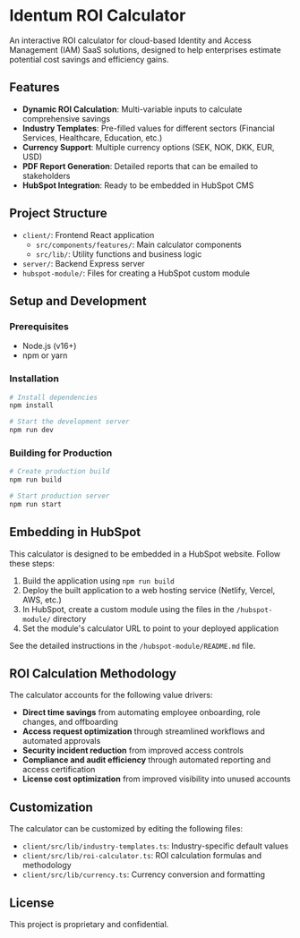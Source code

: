 # Identum ROI Calculator

An interactive ROI calculator for cloud-based Identity and Access Management (IAM) SaaS solutions, designed to help enterprises estimate potential cost savings and efficiency gains.

## Features

- **Dynamic ROI Calculation**: Multi-variable inputs to calculate comprehensive savings
- **Industry Templates**: Pre-filled values for different sectors (Financial Services, Healthcare, Education, etc.)
- **Currency Support**: Multiple currency options (SEK, NOK, DKK, EUR, USD)
- **PDF Report Generation**: Detailed reports that can be emailed to stakeholders
- **HubSpot Integration**: Ready to be embedded in HubSpot CMS

## Project Structure

- `client/`: Frontend React application
  - `src/components/features/`: Main calculator components
  - `src/lib/`: Utility functions and business logic
- `server/`: Backend Express server
- `hubspot-module/`: Files for creating a HubSpot custom module

## Setup and Development

### Prerequisites

- Node.js (v16+)
- npm or yarn

### Installation

```bash
# Install dependencies
npm install

# Start the development server
npm run dev
```

### Building for Production

```bash
# Create production build
npm run build

# Start production server
npm run start
```

## Embedding in HubSpot

This calculator is designed to be embedded in a HubSpot website. Follow these steps:

1. Build the application using `npm run build`
2. Deploy the built application to a web hosting service (Netlify, Vercel, AWS, etc.)
3. In HubSpot, create a custom module using the files in the `/hubspot-module/` directory
4. Set the module's calculator URL to point to your deployed application

See the detailed instructions in the `/hubspot-module/README.md` file.

## ROI Calculation Methodology

The calculator accounts for the following value drivers:

- **Direct time savings** from automating employee onboarding, role changes, and offboarding
- **Access request optimization** through streamlined workflows and automated approvals
- **Security incident reduction** from improved access controls
- **Compliance and audit efficiency** through automated reporting and access certification
- **License cost optimization** from improved visibility into unused accounts

## Customization

The calculator can be customized by editing the following files:

- `client/src/lib/industry-templates.ts`: Industry-specific default values
- `client/src/lib/roi-calculator.ts`: ROI calculation formulas and methodology
- `client/src/lib/currency.ts`: Currency conversion and formatting

## License

This project is proprietary and confidential.